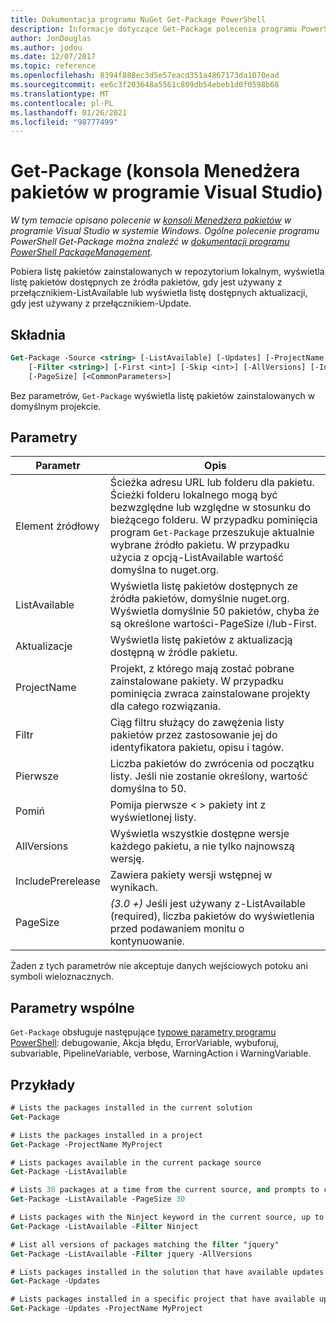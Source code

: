 ```yaml
---
title: Dokumentacja programu NuGet Get-Package PowerShell
description: Informacje dotyczące Get-Package polecenia programu PowerShell w konsoli Menedżera pakietów NuGet w programie Visual Studio.
author: JonDouglas
ms.author: jodou
ms.date: 12/07/2017
ms.topic: reference
ms.openlocfilehash: 8394f888ec3d5e57eacd351a4867173da1070ead
ms.sourcegitcommit: ee6c3f203648a5561c809db54ebeb1d0f0598b68
ms.translationtype: MT
ms.contentlocale: pl-PL
ms.lasthandoff: 01/26/2021
ms.locfileid: "98777499"
---
```

# <a name="get-package-package-manager-console-in-visual-studio"></a>Get-Package (konsola Menedżera pakietów w programie Visual Studio)

*W tym temacie opisano polecenie w [konsoli Menedżera pakietów](../../consume-packages/install-use-packages-powershell.md) w programie Visual Studio w systemie Windows. Ogólne polecenie programu PowerShell Get-Package można znaleźć w [dokumentacji programu PowerShell PackageManagement](/powershell/module/packagemanagement/?view=powershell-6).*

Pobiera listę pakietów zainstalowanych w repozytorium lokalnym, wyświetla listę pakietów dostępnych ze źródła pakietów, gdy jest używany z przełącznikiem-ListAvailable lub wyświetla listę dostępnych aktualizacji, gdy jest używany z przełącznikiem-Update.

## <a name="syntax"></a>Składnia

```ps
Get-Package -Source <string> [-ListAvailable] [-Updates] [-ProjectName <string>]
    [-Filter <string>] [-First <int>] [-Skip <int>] [-AllVersions] [-IncludePrerelease]
    [-PageSize] [<CommonParameters>]
```

Bez parametrów, `Get-Package` wyświetla listę pakietów zainstalowanych w domyślnym projekcie.

## <a name="parameters"></a>Parametry

| Parametr | Opis |
| --- | --- |
| Element źródłowy | Ścieżka adresu URL lub folderu dla pakietu. Ścieżki folderu lokalnego mogą być bezwzględne lub względne w stosunku do bieżącego folderu. W przypadku pominięcia program `Get-Package` przeszukuje aktualnie wybrane źródło pakietu. W przypadku użycia z opcją-ListAvailable wartość domyślna to nuget.org. |
| ListAvailable | Wyświetla listę pakietów dostępnych ze źródła pakietów, domyślnie nuget.org. Wyświetla domyślnie 50 pakietów, chyba że są określone wartości-PageSize i/lub-First. |
| Aktualizacje | Wyświetla listę pakietów z aktualizacją dostępną w źródle pakietu. |
| ProjectName | Projekt, z którego mają zostać pobrane zainstalowane pakiety. W przypadku pominięcia zwraca zainstalowane projekty dla całego rozwiązania. |
| Filtr | Ciąg filtru służący do zawężenia listy pakietów przez zastosowanie jej do identyfikatora pakietu, opisu i tagów. |
| Pierwsze | Liczba pakietów do zwrócenia od początku listy. Jeśli nie zostanie określony, wartość domyślna to 50. |
| Pomiń | Pomija pierwsze &lt; &gt; pakiety int z wyświetlonej listy.  |
| AllVersions | Wyświetla wszystkie dostępne wersje każdego pakietu, a nie tylko najnowszą wersję. |
| IncludePrerelease | Zawiera pakiety wersji wstępnej w wynikach. |
| PageSize | *(3.0 +)* Jeśli jest używany z-ListAvailable (required), liczba pakietów do wyświetlenia przed podawaniem monitu o kontynuowanie. |

Żaden z tych parametrów nie akceptuje danych wejściowych potoku ani symboli wieloznacznych.

## <a name="common-parameters"></a>Parametry wspólne

`Get-Package` obsługuje następujące [typowe parametry programu PowerShell](/powershell/module/microsoft.powershell.core/about/about_commonparameters): debugowanie, Akcja błędu, ErrorVariable, wybuforuj, subvariable, PipelineVariable, verbose, WarningAction i WarningVariable.

## <a name="examples"></a>Przykłady

```ps
# Lists the packages installed in the current solution
Get-Package

# Lists the packages installed in a project
Get-Package -ProjectName MyProject

# Lists packages available in the current package source
Get-Package -ListAvailable

# Lists 30 packages at a time from the current source, and prompts to continue if more are available
Get-Package -ListAvailable -PageSize 30

# Lists packages with the Ninject keyword in the current source, up to 50
Get-Package -ListAvailable -Filter Ninject

# List all versions of packages matching the filter "jquery"
Get-Package -ListAvailable -Filter jquery -AllVersions

# Lists packages installed in the solution that have available updates
Get-Package -Updates

# Lists packages installed in a specific project that have available updates
Get-Package -Updates -ProjectName MyProject
```